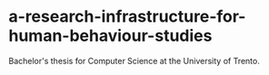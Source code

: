# a-research-infrastructure-for-human-behaviour-studies
Bachelor's thesis for Computer Science at the University of Trento.
